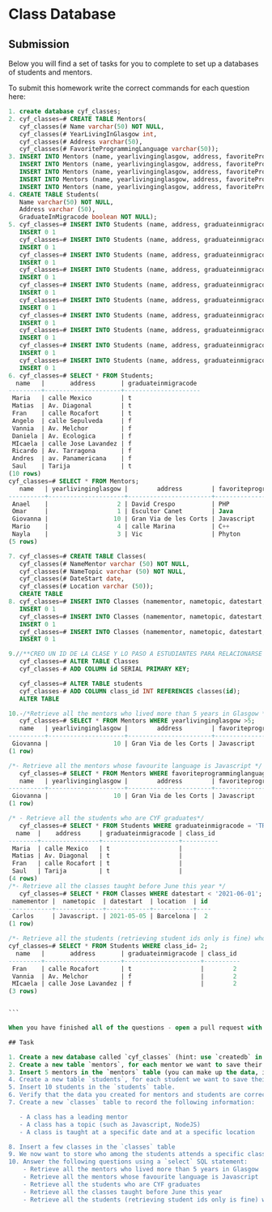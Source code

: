 # Class Database

## Submission

Below you will find a set of tasks for you to complete to set up a databases of students and mentors.

To submit this homework write the correct commands for each question here:

``````sql
1. create database cyf_classes;
2. cyf_classes=# CREATE TABLE Mentors(
   cyf_classes(# Name varchar(50) NOT NULL,
   cyf_classes(# YearLivingInGlasgow int,
   cyf_classes(# Address varchar(50),
   cyf_classes(# FavoriteProgrammingLanguage varchar(50));
3. INSERT INTO Mentors (name, yearlivinginglasgow, address, favoriteProgramminglanguage) values ('Anael', 2, 'David Crespo', 'PHP')
   INSERT INTO Mentors (name, yearlivinginglasgow, address, favoriteProgramminglanguage) values ('Omar',1, 'Escultor Canet', 'Java');
   INSERT INTO Mentors (name, yearlivinginglasgow, address, favoriteProgramminglanguage) values ('Giovanna', 10, 'Gran Via de les Corts', 'Javascript');
   INSERT INTO Mentors (name, yearlivinginglasgow, address, favoriteProgramminglanguage) values ('Mario', 4, 'calle Marina', 'C++')
   INSERT INTO Mentors (name, yearlivinginglasgow, address, favoriteProgramminglanguage) values ('Nayla', 3, 'Vic', 'Phyton');
4. CREATE TABLE Students(
   Name varchar(50) NOT NULL,
   Address varchar (50),
   GraduateInMigracode boolean NOT NULL);
5. cyf_classes=# INSERT INTO Students (name, address, graduateinmigracode) values ('Maria', 'calle Mexico', TRUE);
   INSERT 0 1
   cyf_classes=# INSERT INTO Students (name, address, graduateinmigracode) values ('Matias', 'Av. Diagonal', TRUE);
   INSERT 0 1
   cyf_classes=# INSERT INTO Students (name, address, graduateinmigracode) values ('Fran', 'calle Rocafort', TRUE);
   INSERT 0 1
   cyf_classes=# INSERT INTO Students (name, address, graduateinmigracode) values ('Angelo', 'calle Sepulveda', FALSE);
   INSERT 0 1
   cyf_classes=# INSERT INTO Students (name, address, graduateinmigracode) values ('Vannia', 'Av. Melchor', FALSE);
   INSERT 0 1
   cyf_classes=# INSERT INTO Students (name, address, graduateinmigracode) values ('Daniela', 'Av. Ecologica', FALSE);
   INSERT 0 1
   cyf_classes=# INSERT INTO Students (name, address, graduateinmigracode) values ('MIcaela', 'calle Jose Lavandez', FALSE);
   INSERT 0 1
   cyf_classes=# INSERT INTO Students (name, address, graduateinmigracode) values ('Ricardo', 'Av. Tarragona', FALSE);
   INSERT 0 1
   cyf_classes=# INSERT INTO Students (name, address, graduateinmigracode) values ('Andres', 'av. Panamericana', FALSE);
   INSERT 0 1
   cyf_classes=# INSERT INTO Students (name, address, graduateinmigracode) values ('Saul', 'Tarija', TRUE);
   INSERT 0 1
6. cyf_classes=# SELECT * FROM Students;
  name   |       address       | graduateinmigracode 
---------+---------------------+---------------------
 Maria   | calle Mexico        | t
 Matias  | Av. Diagonal        | t
 Fran    | calle Rocafort      | t
 Angelo  | calle Sepulveda     | f
 Vannia  | Av. Melchor         | f
 Daniela | Av. Ecologica       | f
 MIcaela | calle Jose Lavandez | f
 Ricardo | Av. Tarragona       | f
 Andres  | av. Panamericana    | f
 Saul    | Tarija              | t
(10 rows)
cyf_classes=# SELECT * FROM Mentors;
   name   | yearlivinginglasgow |        address        | favoriteprogramminglanguage 
----------+---------------------+-----------------------+-----------------------------
 Anael    |                   2 | David Crespo          | PHP
 Omar     |                   1 | Escultor Canet        | Java
 Giovanna |                  10 | Gran Via de les Corts | Javascript
 Mario    |                   4 | calle Marina          | C++
 Nayla    |                   3 | Vic                   | Phyton
(5 rows)

7. cyf_classes=# CREATE TABLE Classes(
   cyf_classes(# NameMentor varchar (50) NOT NULL,
   cyf_classes(# NameTopic varchar (50) NOT NULL,
   cyf_classes(# DateStart date,
   cyf_classes(# Location varchar (50));
   CREATE TABLE
8. cyf_classes=# INSERT INTO Classes (namementor, nametopic, datestart, location) values ('Jay','Node Js.','2021-09-02',           'Barcelona');
   INSERT 0 1
   cyf_classes=# INSERT INTO Classes (namementor, nametopic, datestart, location) values ('Carlos','Javascript.','2021-05-05', 'Barcelona');
   INSERT 0 1
   cyf_classes=# INSERT INTO Classes (namementor, nametopic, datestart, location) values ('Alexandra','React','2021-07-25', 'Barcelona');
   INSERT 0 1

9.//**CREO UN ID DE LA CLASE Y LO PASO A ESTUDIANTES PARA RELACIONARSE foreign keys**/
   cyf_classes=# ALTER TABLE Classes
   cyf_classes-# ADD COLUMN id SERIAL PRIMARY KEY;

   cyf_classes=# ALTER TABLE students
   cyf_classes-# ADD COLUMN class_id INT REFERENCES classes(id);
   ALTER TABLE

10.-/*Retrieve all the mentors who lived more than 5 years in Glasgow */
   cyf_classes=# SELECT * FROM Mentors WHERE yearlivinginglasgow >5;
   name   | yearlivinginglasgow |        address        | favoriteprogramminglanguage 
----------+---------------------+-----------------------+-----------------------------
 Giovanna |                  10 | Gran Via de les Corts | Javascript
(1 row)

/*- Retrieve all the mentors whose favourite language is Javascript */
   cyf_classes=# SELECT * FROM Mentors WHERE favoriteprogramminglanguage= 'Javascript';
   name   | yearlivinginglasgow |        address        | favoriteprogramminglanguage 
----------+---------------------+-----------------------+-----------------------------
 Giovanna |                  10 | Gran Via de les Corts | Javascript
(1 row)

/* - Retrieve all the students who are CYF graduates*/
   cyf_classes=# SELECT * FROM Students WHERE graduateinmigracode = 'TRUE';
  name  |    address     | graduateinmigracode | class_id 
--------+----------------+---------------------+----------
 Maria  | calle Mexico   | t                   |         
 Matias | Av. Diagonal   | t                   |         
 Fran   | calle Rocafort | t                   |         
 Saul   | Tarija         | t                   |         
(4 rows)
/*- Retrieve all the classes taught before June this year */
   cyf_classes=# SELECT * FROM Classes WHERE datestart < '2021-06-01';
 namementor |  nametopic  | datestart  | location  | id 
------------+-------------+------------+-----------+----
 Carlos     | Javascript. | 2021-05-05 | Barcelona |  2
(1 row)

/*- Retrieve all the students (retrieving student ids only is fine) who attended the Javascript class (or any other class that you have in the `classes` table). CLASS_ID 2 = JAVASCRIPT*/
cyf_classes=# SELECT * FROM Students WHERE class_id= 2;
  name   |       address       | graduateinmigracode | class_id 
---------+---------------------+---------------------+----------
 Fran    | calle Rocafort      | t                   |        2
 Vannia  | Av. Melchor         | f                   |        2
 MIcaela | calle Jose Lavandez | f                   |        2
(3 rows)


```

When you have finished all of the questions - open a pull request with your answers to the `Databases-Homework` repository.

## Task

1. Create a new database called `cyf_classes` (hint: use `createdb` in the terminal)
2. Create a new table `mentors`, for each mentor we want to save their name, how many years they lived in Glasgow, their address and their favourite programming language.
3. Insert 5 mentors in the `mentors` table (you can make up the data, it doesn't need to be accurate ;-)).
4. Create a new table `students`, for each student we want to save their name, address and if they have graduated from Code Your Future.
5. Insert 10 students in the `students` table.
6. Verify that the data you created for mentors and students are correctly stored in their respective tables (hint: use a `select` SQL statement).
7. Create a new `classes` table to record the following information:

   - A class has a leading mentor
   - A class has a topic (such as Javascript, NodeJS)
   - A class is taught at a specific date and at a specific location

8. Insert a few classes in the `classes` table
9. We now want to store who among the students attends a specific class. How would you store that? Come up with a solution and insert some data if you model this as a new table.
10. Answer the following questions using a `select` SQL statement:
    - Retrieve all the mentors who lived more than 5 years in Glasgow
    - Retrieve all the mentors whose favourite language is Javascript
    - Retrieve all the students who are CYF graduates
    - Retrieve all the classes taught before June this year
    - Retrieve all the students (retrieving student ids only is fine) who attended the Javascript class (or any other class that you have in the `classes` table).
